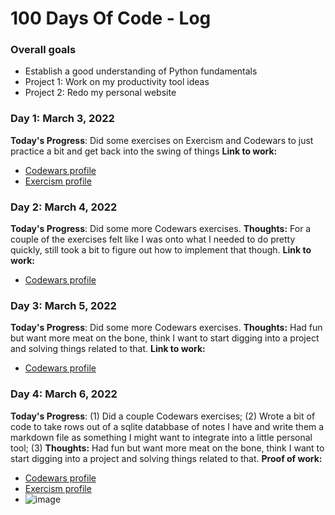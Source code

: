 # 100 Days Of Code - Log

### Overall goals
- Establish a good understanding of Python fundamentals
- Project 1: Work on my productivity tool ideas 
- Project 2: Redo my personal website 


### Day 1: March 3, 2022 

**Today's Progress**: Did some exercises on Exercism and Codewars to just practice a bit and get back into the swing of things
**Link to work:** 
- [Codewars profile](https://www.codewars.com/users/nbbaier)
- [Exercism profile](https://exercism.org/profiles/nbbaier)

### Day 2: March 4, 2022

**Today's Progress**: Did some more Codewars exercises.
**Thoughts:** For a couple of the exercises felt like I was onto what I needed to do pretty quickly, still took a bit to figure out how to implement that though.
**Link to work:** 
- [Codewars profile](https://www.codewars.com/users/nbbaier)

### Day 3: March 5, 2022

**Today's Progress**: Did some more Codewars exercises.
**Thoughts:** Had fun but want more meat on the bone, think I want to start digging into a project and solving things related to that.
**Link to work:** 
- [Codewars profile](https://www.codewars.com/users/nbbaier)

### Day 4: March 6, 2022

**Today's Progress**: (1) Did a couple Codewars exercises; (2) Wrote a bit of code to take rows out of a sqlite databbase of notes I have and write them a markdown file as something I might want to integrate into a little personal tool; (3) 
**Thoughts:** Had fun but want more meat on the bone, think I want to start digging into a project and solving things related to that.
**Proof of work:** 
- [Codewars profile](https://www.codewars.com/users/nbbaier)
- [Exercism profile](https://exercism.org/profiles/nbbaier)
- ![image](https://user-images.githubusercontent.com/12950157/156977211-27d6be3a-1433-453e-aa93-f33063ad06dc.png)


